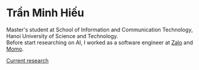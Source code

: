# Trần Minh Hiếu

Master's student at School of Information and Communication Technology, Hanoi University of Science and Technology.\
Before start researching on AI, I worked as a software engineer at [Zalo](https://zalo.me/) and [Momo](https://momo.vn/). 

[Current research](https://github.com/Yreus6/papers_to_read.git)
